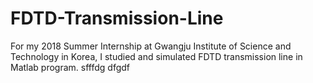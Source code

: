 # FDTD-Transmission-Line
For my 2018 Summer Internship at Gwangju Institute of Science and Technology in Korea, I studied and simulated FDTD transmission line in Matlab program.
sfffdg
dfgdf
